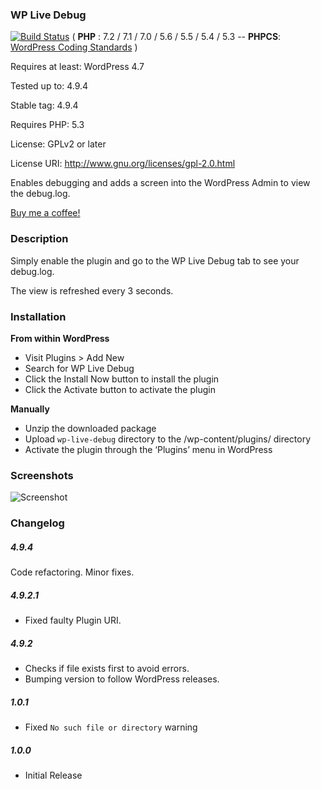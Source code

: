 ### WP Live Debug

[![Build Status](https://travis-ci.org/mrxkon/wp-live-debug.svg?branch=master)](https://travis-ci.org/mrxkon/wp-live-debug) ( __PHP__ : 7.2 / 7.1 / 7.0 / 5.6 / 5.5 / 5.4 / 5.3 -- __PHPCS__: [WordPress Coding Standards](https://github.com/WordPress-Coding-Standards/WordPress-Coding-Standards) )

Requires at least: WordPress 4.7

Tested up to: 4.9.4

Stable tag: 4.9.4

Requires PHP: 5.3

License: GPLv2 or later

License URI: http://www.gnu.org/licenses/gpl-2.0.html

Enables debugging and adds a screen into the WordPress Admin to view the debug.log.

[Buy me a coffee!](https://xkon.gr/#buymeacoffee)

### Description

Simply enable the plugin and go to the WP Live Debug tab to see your debug.log.

The view is refreshed every 3 seconds.

### Installation

**From within WordPress**

* Visit Plugins > Add New
* Search for WP Live Debug
* Click the Install Now button to install the plugin
* Click the Activate button to activate the plugin

**Manually**

* Unzip the downloaded package
* Upload `wp-live-debug` directory to the /wp-content/plugins/ directory
* Activate the plugin through the ‘Plugins’ menu in WordPress

### Screenshots

![Screenshot](https://raw.githubusercontent.com/mrxkon/wp-live-debug/master/assets/screenshot-1.png)

### Changelog

##### 4.9.4
Code refactoring.
Minor fixes.

##### 4.9.2.1

* Fixed faulty Plugin URI.

##### 4.9.2

* Checks if file exists first to avoid errors.
* Bumping version to follow WordPress releases.

##### 1.0.1

* Fixed `No such file or directory` warning

##### 1.0.0

* Initial Release
